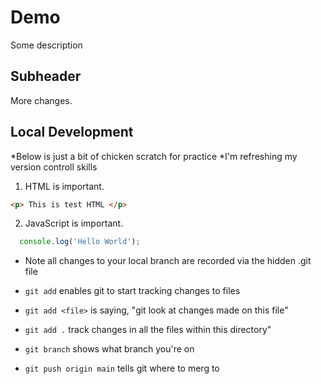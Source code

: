 # Demo 

Some description

## Subheader

More changes. 

## Local Development

*Below is just a bit of chicken scratch for practice
*I'm refreshing my version controll skills

1. HTML is important. 
```html
<p> This is test HTML </p>
```
2. JavaScript is important. 
```js
  console.log('Hello World');
```

* Note all changes to your local branch are recorded via the hidden .git file
* `git add` <filename> enables git to start tracking changes to files 
* `git add <file>` is saying, "git look at changes made on this file"
* `git add .` track changes in all the files within this directory"

* `git branch` shows what branch you're on 
* `git push origin main` tells git where to merg to


